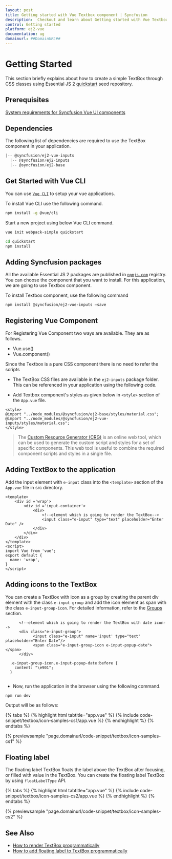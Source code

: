 ```yaml
---
layout: post
title: Getting started with Vue Textbox component | Syncfusion
description:  Checkout and learn about Getting started with Vue Textbox component of Syncfusion Essential JS 2 and more details.
control: Getting started 
platform: ej2-vue
documentation: ug
domainurl: ##DomainURL##
---
```


# Getting Started

This section briefly explains about how to create a simple TextBox through CSS classes using Essential JS 2
[quickstart](https://github.com/syncfusion/ej2-quickstart.git) seed repository.

## Prerequisites

[System requirements for Syncfusion Vue UI components](https://ej2.syncfusion.com/vue/documentation/system-requirements/)

## Dependencies

The following list of dependencies are required to use the TextBox component in your application.

```js
|-- @syncfusion/ej2-vue-inputs
  |-- @syncfusion/ej2-inputs
  |-- @syncfusion/ej2-base

```

## Get Started with Vue CLI

You can use [`Vue CLI`](https://github.com/vuejs/vue-cli) to setup your vue applications.

To install Vue CLI use the following command.

```bash
npm install -g @vue/cli
```

Start a new project using below Vue CLI command.

```bash
vue init webpack-simple quickstart

cd quickstart
npm install

```

## Adding Syncfusion packages

All the available Essential JS 2 packages are published in [`npmjs.com`](https://www.npmjs.com/~syncfusionorg) registry. You can choose the component that you want to install. For this application, we are going to use Textbox component.

To install Textbox component, use the following command

```bash
npm install @syncfusion/ej2-vue-inputs –save
```

## Registering Vue Component

For Registering Vue Component two ways are available. They are as follows.
* Vue.use()
* Vue.component()

Since the Textbox is a pure CSS component there is no need to refer the scripts

* The TextBox CSS files are available in the `ej2-inputs` package folder. This can be referenced in your application using the following code.

* Add Textbox component's styles as given below in `<style>` section of the `App.vue` file.

```
<style>
@import "../node_modules/@syncfusion/ej2-base/styles/material.css";
@import "../node_modules/@syncfusion/ej2-vue-inputs/styles/material.css";
</style>
```

> The [Custom Resource Generator (CRG)](https://crg.syncfusion.com/) is an online web tool, which can be used to generate the custom script and styles for a set of specific components.
> This web tool is useful to combine the required component scripts and styles in a single file.

## Adding TextBox to the application

Add the input element with `e-input` class into the `<template>` section of the `App.vue` file in src directory.

```
<template>
    <div id ='wrap'>
        <div id ='input-container'>
            <div>
                <!--element which is going to render the TextBox-->
                <input class="e-input" type="text" placeholder="Enter Date" />
            </div>
        </div>
    </div>
</template>
<script>
import Vue from 'vue';
export default {
  name: 'wrap',
}
</script>

```

## Adding icons to the TextBox

You can create a TextBox with icon as a group by creating the parent div element with the class `e-input-group` and add the icon element as span with the class `e-input-group-icon`. For detailed information, refer to the [Groups](./groups/) section.

```
      <!--element which is going to render the TextBox with date icon-->
      <div class="e-input-group">
            <input class="e-input" name='input' type="text" placeholder="Enter Date"/>
            <span class="e-input-group-icon e-input-popup-date"></span>
      </div>
```

```
  .e-input-group-icon.e-input-popup-date:before {
    content: "\e901";
  }
  
```

* Now, run the application in the browser using the following command.

```
npm run dev
```

Output will be as follows:

{% tabs %}
{% highlight html tabtitle="app.vue" %}
{% include code-snippet/textbox/icon-samples-cs1/app.vue %}
{% endhighlight %}
{% endtabs %}
        
{% previewsample "page.domainurl/code-snippet/textbox/icon-samples-cs1" %}

## Floating label

The floating label TextBox floats the label above the TextBox after focusing, or filled with value in the TextBox. You can create the floating label TextBox by using `floatLabelType` API.

{% tabs %}
{% highlight html tabtitle="app.vue" %}
{% include code-snippet/textbox/icon-samples-cs2/app.vue %}
{% endhighlight %}
{% endtabs %}
        
{% previewsample "page.domainurl/code-snippet/textbox/icon-samples-cs2" %}

## See Also

* [How to render TextBox programmatically](./how-to/add-textbox-programmatically)
* [How to add floating label to TextBox programmatically](./how-to/add-floating-label-to-textbox-programmatically)
